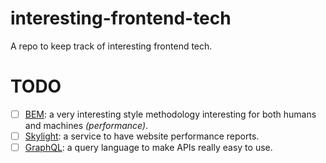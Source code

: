# interesting-frontend-tech
A repo to keep track of interesting frontend tech.

# TODO

- [ ] [BEM](http://getbem.com/): a very interesting style methodology interesting for both humans and machines _(performance)_.
- [ ] [Skylight](https://www.skylight.io/features): a service to have website performance reports.
- [ ] [GraphQL](https://graphql.org/): a query language to make APIs really easy to use.
